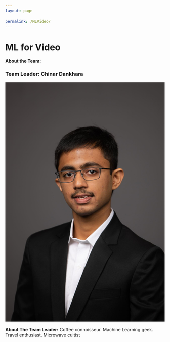 ```yaml
---
layout: page

permalink: /MLVideo/
---
```

<h1>ML for Video</h1>

<p><strong>About the Team:</strong> </p>


<h3>Team Leader: Chinar Dankhara</h3>
<img src="/images/Chinar%20Dankhara.jpg?raw=true" alt="Chinar Dankhara.jpg">
<p><strong>About The Team Leader:</strong> Coffee connoisseur. Machine Learning geek. Travel enthusiast. Microwave cultist</p>
